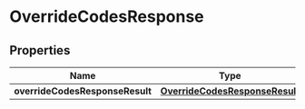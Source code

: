 # OverrideCodesResponse

## Properties
Name | Type | Description | Notes
------------ | ------------- | ------------- | -------------
**overrideCodesResponseResult** | [**OverrideCodesResponseResult**](OverrideCodesResponseResult.md) |  |  [optional]

